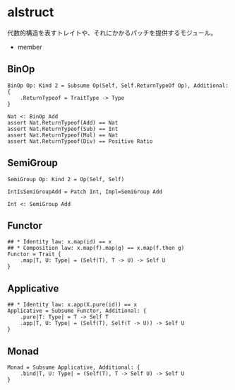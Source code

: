 # alstruct

代数的構造を表すトレイトや、それにかかるパッチを提供するモジュール。

* member

## BinOp

```erg
BinOp Op: Kind 2 = Subsume Op(Self, Self.ReturnTypeOf Op), Additional: {
    .ReturnTypeof = TraitType -> Type
}

Nat <: BinOp Add
assert Nat.ReturnTypeof(Add) == Nat
assert Nat.ReturnTypeof(Sub) == Int
assert Nat.ReturnTypeof(Mul) == Nat
assert Nat.ReturnTypeof(Div) == Positive Ratio
```

## SemiGroup

```erg
SemiGroup Op: Kind 2 = Op(Self, Self)

IntIsSemiGroupAdd = Patch Int, Impl=SemiGroup Add

Int <: SemiGroup Add
```

## Functor

```erg
## * Identity law: x.map(id) == x
## * Composition law: x.map(f).map(g) == x.map(f.then g)
Functor = Trait {
    .map|T, U: Type| = (Self(T), T -> U) -> Self U
}
```

## Applicative

```erg
## * Identity law: x.app(X.pure(id)) == x
Applicative = Subsume Functor, Additional: {
    .pure|T: Type| = T -> Self T
    .app|T, U: Type| = (Self(T), Self(T -> U)) -> Self U
}
```

## Monad

```erg
Monad = Subsume Applicative, Additional: {
    .bind|T, U: Type| = (Self(T), T -> Self U) -> Self U
}
```
